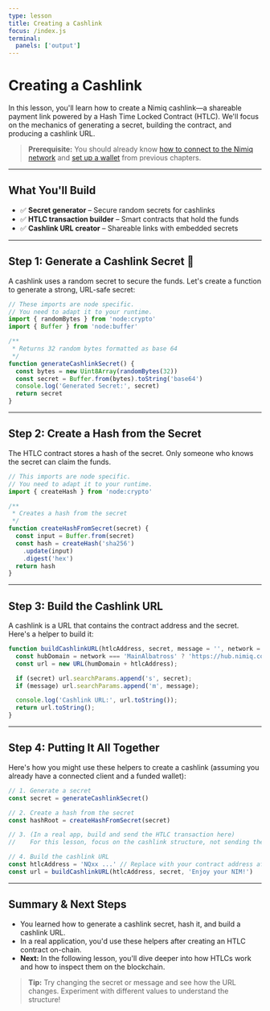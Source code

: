```yaml
---
type: lesson
title: Creating a Cashlink
focus: /index.js
terminal:
  panels: ['output']
---
```


# Creating a Cashlink

In this lesson, you'll learn how to create a Nimiq cashlink—a shareable payment link powered by a Hash Time Locked Contract (HTLC). We'll focus on the mechanics of generating a secret, building the contract, and producing a cashlink URL.

> **Prerequisite:**
> You should already know [how to connect to the Nimiq network](/1-connecting-to-network/1-welcome) and [set up a wallet](/2-working-with-transactions/1-wallet-setup) from previous chapters.

---

## What You'll Build

- ✅ **Secret generator** – Secure random secrets for cashlinks
- ✅ **HTLC transaction builder** – Smart contracts that hold the funds
- ✅ **Cashlink URL creator** – Shareable links with embedded secrets

---

## Step 1: Generate a Cashlink Secret 🔑

A cashlink uses a random secret to secure the funds. Let's create a function to generate a strong, URL-safe secret:

```js
// These imports are node specific.
// You need to adapt it to your runtime.
import { randomBytes } from 'node:crypto'
import { Buffer } from 'node:buffer'

/**
 * Returns 32 random bytes formatted as base 64
 */
function generateCashlinkSecret() {
  const bytes = new Uint8Array(randomBytes(32))
  const secret = Buffer.from(bytes).toString('base64')
  console.log('Generated Secret:', secret)
  return secret
}
```

---

## Step 2: Create a Hash from the Secret

The HTLC contract stores a hash of the secret. Only someone who knows the secret can claim the funds.

```js
// This imports are node specific.
// You need to adapt it to your runtime.
import { createHash } from 'node:crypto'

/**
 * Creates a hash from the secret
 */
function createHashFromSecret(secret) {
  const input = Buffer.from(secret)
  const hash = createHash('sha256')
    .update(input)
    .digest('hex')
  return hash
}
```

---

## Step 3: Build the Cashlink URL

A cashlink is a URL that contains the contract address and the secret. Here's a helper to build it:

```js
function buildCashlinkURL(htlcAddress, secret, message = '', network = 'TestAlbatross') {
  const hubDomain = network === 'MainAlbatross' ? 'https://hub.nimiq.com/cashlink/#' : 'https://hub.nimiq-testnet.com/cashlink/#'
  const url = new URL(humDomain + htlcAddress);

  if (secret) url.searchParams.append('s', secret);
  if (message) url.searchParams.append('m', message);

  console.log('Cashlink URL:', url.toString());
  return url.toString();
}
```

---

## Step 4: Putting It All Together

Here's how you might use these helpers to create a cashlink (assuming you already have a connected client and a funded wallet):

```js
// 1. Generate a secret
const secret = generateCashlinkSecret()

// 2. Create a hash from the secret
const hashRoot = createHashFromSecret(secret)

// 3. (In a real app, build and send the HTLC transaction here)
//    For this lesson, focus on the cashlink structure, not sending the transaction.

// 4. Build the cashlink URL
const htlcAddress = 'NQxx ...' // Replace with your contract address after creating the HTLC
const url = buildCashlinkURL(htlcAddress, secret, 'Enjoy your NIM!')
```

---

## Summary & Next Steps

- You learned how to generate a cashlink secret, hash it, and build a cashlink URL.
- In a real application, you'd use these helpers after creating an HTLC contract on-chain.
- **Next:** In the following lesson, you'll dive deeper into how HTLCs work and how to inspect them on the blockchain.

> **Tip:** Try changing the secret or message and see how the URL changes. Experiment with different values to understand the structure!
